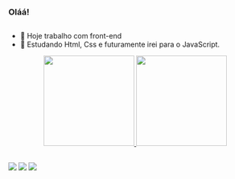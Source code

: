 ### Oláá! 
##

- 🔭 Hoje trabalho com front-end
- 🌱 Estudando Html, Css e futuramente irei para o JavaScript. 

<div align="center">
  <a href="https://github.com/vitoorlcs">
  <img height="180em" src="https://github-readme-stats.vercel.app/api?username=vitoorlcs&show_icons=true&hide_border=true&theme=midnight-purple&include_all_commits=true&count_private=true"/>
  <img height="180em" src="https://github-readme-stats.vercel.app/api/top-langs/?username=vitoorlcs&hide_border=true&layout=compact&langs_count=7&theme=midnight-purple"/>
</div>
  
 ##
  <div> 
 <a href="https://discord.gg/wagxzStdcR" target="_blank"><img src="https://img.shields.io/badge/Discord-7289DA?style=for-the-badge&logo=discord&logoColor=white" target="_blank"></a> 
  <a href = "mailto:contatovitoorlcs@gmail.com"><img src="https://img.shields.io/badge/Gmail-D14836?style=for-the-badge&logo=gmail&logoColor=white" target="_blank"></a>
  <a href="https://www.linkedin.com/in/vitoorlcs/" target="_blank"><img src="https://img.shields.io/badge/-LinkedIn-%230077B5?style=for-the-badge&logo=linkedin&logoColor=white" target="_blank"></a> 

</div>
